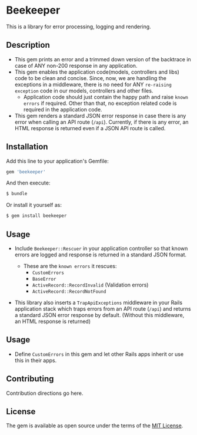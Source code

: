 # Beekeeper
This is a library for error processing, logging and rendering.

## Description

* This gem prints an error and a trimmed down version of the backtrace in case of ANY non-200 response in any application.
* This gem enables the application code(models, controllers and libs) code to be clean and concise. Since, now, we are handling the exceptions in a middleware, there is no need for ANY `re-raising exception` code in our models, controllers and other files. 
    * Application code should just contain the happy path and raise `known errors` if required. Other than that, no exception related code is required in the application code.
* This gem renders a standard JSON error response in case there is any error when calling an API route (`/api`). Currently, if there is any error, an HTML response is returned even if a JSON API route is called.


## Installation
Add this line to your application's Gemfile:

```ruby
gem 'beekeeper'
```

And then execute:
```bash
$ bundle
```

Or install it yourself as:
```bash
$ gem install beekeeper
```

## Usage

* Include `Beekeeper::Rescuer` in your application controller so that known errors are logged and response is returned in a standard JSON format.
    * These are the `known errors` it rescues:
        * `CustomErrors`
        * `BaseError`
        * `ActiveRecord::RecordInvalid` (Validation errors)
        * `ActiveRecord::RecordNotFound`
        
* This library also inserts a `TrapApiExceptions` middleware in your Rails application stack which traps errors from an API route (`/api`) and returns a standard JSON error response by default. (Without this middleware, an HTML response is returned)

## Usage

* Define `CustomErrors` in this gem and let other Rails apps inherit or use this in their apps.

## Contributing
Contribution directions go here.

## License
The gem is available as open source under the terms of the [MIT License](https://opensource.org/licenses/MIT).
